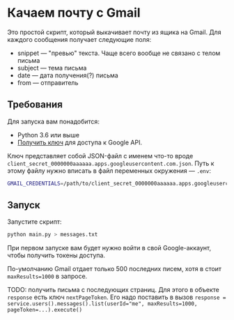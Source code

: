 # Качаем почту с Gmail

Это простой скрипт, который выкачивает почту из ящика на Gmail. Для каждого сообщения получает следующие поля:

- snippet — "превью" текста. Чаще всего вообще не связано с телом письма
- subject — тема письма
- date — дата получения(?) письма
- from — отправитель

## Требования

Для запуска вам понадобится:

- Python 3.6 или выше
- [Получить ключ](https://developers.google.com/gmail/api/quickstart/python) для доступа к Google API.

Ключ представляет собой JSON-файл с именем что-то вроде `client_secret_0000000aaaaaa.apps.googleusercontent.com.json`. Путь к этому файлу нужно вписать в файл переменных окружения — `.env`:

```bash
GMAIL_CREDENTIALS=/path/to/client_secret_0000000aaaaaa.apps.googleusercontent.com.json
```

## Запуск

Запустите скрипт:

```bash
python main.py > messages.txt
```

При первом запуске вам будет нужно войти в свой Google-аккаунт, чтобы получить токены доступа.

По-умолчанию Gmail отдает только 500 последних писем, хотя в стоит `maxResults=1000` в запросе.

TODO: получить письма с последующих страниц. Для этого в объекте `response` есть ключ `nextPageToken`. Его надо поставить в вызов `response = service.users().messages().list(userId="me", maxResults=1000, pageToken=...).execute()`
